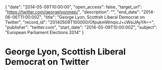 {
  "date": "2014-05-09T10:00:00", 
  "open_access": false, 
  "target_url": "https://twitter.com/georgelyonmep/", 
  "description": "", 
  "end_date": "2014-06-06T11:00:00Z", 
  "title": "George Lyon, Scottish Liberal Democrat on Twitter", 
  "record_id": "20140509T100000/OfpukmWmqicJ+cWsiJAyYA==", 
  "publisher": "twitter.com", 
  "start_date": "2014-05-09T10:00:00Z", 
  "subject": "European Parliament Elections 2014"
}

# George Lyon, Scottish Liberal Democrat on Twitter

